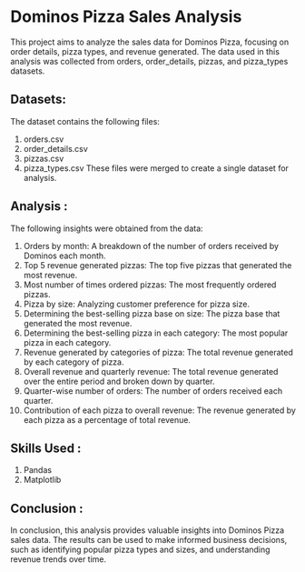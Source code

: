# **Dominos Pizza Sales Analysis**
This project aims to analyze the sales data for Dominos Pizza, focusing on order details, pizza types, and revenue generated. 
The data used in this analysis was collected from orders, order_details, pizzas, and pizza_types datasets.

## **Datasets:**

The dataset contains the following files:
 1. orders.csv
 2. order_details.csv
 3. pizzas.csv
 4. pizza_types.csv
These files were merged to create a single dataset for analysis.

## **Analysis :**

The following insights were obtained from the data:

1. Orders by month: A breakdown of the number of orders received by Dominos each month.
2. Top 5 revenue generated pizzas: The top five pizzas that generated the most revenue.
3. Most number of times ordered pizzas: The most frequently ordered pizzas.
4. Pizza by size: Analyzing customer preference for pizza size.
5. Determining the best-selling pizza base on size: The pizza base that generated the most revenue.
6. Determining the best-selling pizza in each category: The most popular pizza in each category.
7. Revenue generated by categories of pizza: The total revenue generated by each category of pizza.
8. Overall revenue and quarterly revenue: The total revenue generated over the entire period and broken down by quarter.
9. Quarter-wise number of orders: The number of orders received each quarter.
10. Contribution of each pizza to overall revenue: The revenue generated by each pizza as a percentage of total revenue.


## **Skills Used :**
 1. Pandas
 2. Matplotlib

## **Conclusion :**

In conclusion, this analysis provides valuable insights into Dominos Pizza sales data. 
The results can be used to make informed business decisions, such as identifying popular pizza types and sizes, and understanding revenue trends over time.
